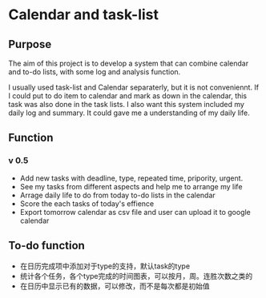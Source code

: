 # Calendar and task-list
## Purpose
The aim of this project is to develop a system that can combine calendar and to-do lists, with some log and analysis function.

I usually used task-list and Calendar separaterly, but it is not conveniennt. If I could put to do item to calendar and mark as down in the calendar, this task was also done in the task lists. I also want this system included my daily log and summary. It could gave me a understanding of my daily life. 

## Function
### v 0.5
- Add new tasks with deadline, type, repeated time, pripority, urgent.
- See my tasks from different aspects and help me to arrange my life
- Arrage daily life to do from today to-do lists in the calendar
- Score the each tasks of today's effience
- Export tomorrow calendar as csv file and user can upload it to google calendar

## To-do function
- 在日历完成项中添加对于type的支持，默认task的type
- 统计各个任务，各个type完成的时间图表，可以按月，周。连胜次数之类的
- 在日历中显示已有的数据，可以修改，而不是每次都是初始值


